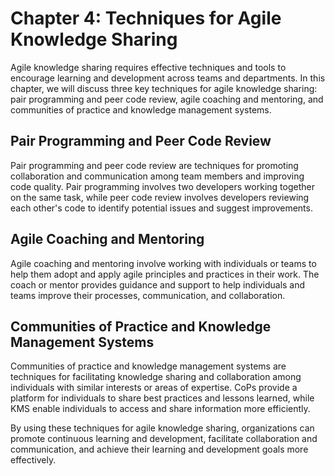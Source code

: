 Chapter 4: Techniques for Agile Knowledge Sharing
=================================================

Agile knowledge sharing requires effective techniques and tools to encourage learning and development across teams and departments. In this chapter, we will discuss three key techniques for agile knowledge sharing: pair programming and peer code review, agile coaching and mentoring, and communities of practice and knowledge management systems.

Pair Programming and Peer Code Review
-------------------------------------

Pair programming and peer code review are techniques for promoting collaboration and communication among team members and improving code quality. Pair programming involves two developers working together on the same task, while peer code review involves developers reviewing each other's code to identify potential issues and suggest improvements.

Agile Coaching and Mentoring
----------------------------

Agile coaching and mentoring involve working with individuals or teams to help them adopt and apply agile principles and practices in their work. The coach or mentor provides guidance and support to help individuals and teams improve their processes, communication, and collaboration.

Communities of Practice and Knowledge Management Systems
--------------------------------------------------------

Communities of practice and knowledge management systems are techniques for facilitating knowledge sharing and collaboration among individuals with similar interests or areas of expertise. CoPs provide a platform for individuals to share best practices and lessons learned, while KMS enable individuals to access and share information more efficiently.

By using these techniques for agile knowledge sharing, organizations can promote continuous learning and development, facilitate collaboration and communication, and achieve their learning and development goals more effectively.


